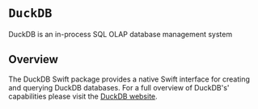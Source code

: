 # ``DuckDB``

DuckDB is an in-process SQL OLAP database management system

## Overview

The DuckDB Swift package provides a native Swift interface for creating and 
querying DuckDB databases. For a full overview of DuckDB's' capabilities please
visit the [DuckDB website](https://www.duckdb.org).
